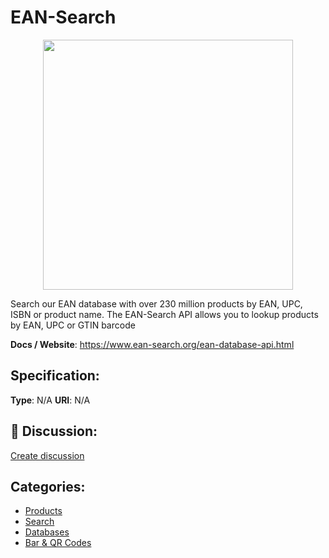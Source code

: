 # EAN-Search
<p align="center">
    <img width="400" src="https://raw.githubusercontent.com/apis-list/apis-list/apis/ean-search/logo_256x256.png" />
</p>

Search our EAN database with over 230 million products by EAN, UPC, ISBN or product name. The EAN-Search API allows you to lookup products by EAN, UPC or GTIN barcode

**Docs / Website**: https://www.ean-search.org/ean-database-api.html

## Specification:
**Type**:  N/A 
**URI**:  N/A 

## 💬 Discussion:
[Create discussion](link)

## Categories:
- [Products](https://github.com/apis-list/apis-list#products)
- [Search](https://github.com/apis-list/apis-list#search)
- [Databases](https://github.com/apis-list/apis-list#databases)
- [Bar & QR Codes](https://github.com/apis-list/apis-list#bar-and-qr-codes)





